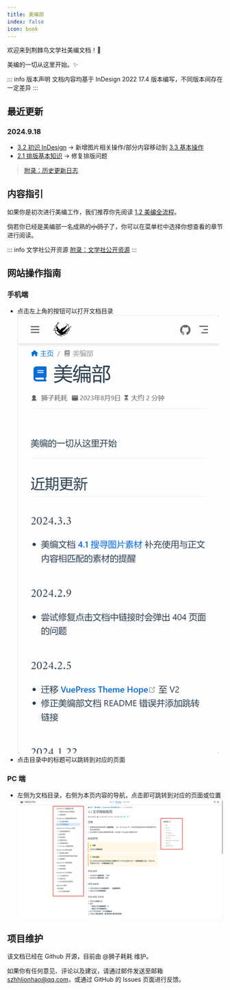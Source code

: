 ```yaml
---
title: 美编部
index: false
icon: book
---
```


欢迎来到荆棘鸟文学社美编文档！🎉

美编的一切从这里开始。✨

::: info 版本声明
文档内容均基于 InDesign 2022 17.4 版本编写，不同版本间存在一定差异
:::

## 最近更新
### 2024.9.18
- [3.2 初识 InDesign](ChapterNo3/3.2.md#插入和编辑图片) -> 新增图片相关操作/部分内容移动到 [3.3 基本操作](ChapterNo3/3.3.md)
- [2.1 排版基本知识](ChapterNo2/2.1.md) -> 修复排版问题

> [附录：历史更新日志](Appendix/changelog.md)

## 内容指引
如果你是初次进行美编工作，我们推荐你先阅读 [1.2 美编全流程](ChapterNo1/1.2.md)。

倘若你已经是美编部一名成熟的~~小鸽子~~了，你可以在菜单栏中选择你想查看的章节进行阅读。

::: info 文学社公开资源
[附录：文学社公开资源](Appendix/resource.md)
:::

## 网站操作指南
### 手机端
- 点击左上角的按钮可以打开文档目录![](assets/recording.gif)
- 点击目录中的标题可以跳转到对应的页面

### PC 端
- 左侧为文档目录，右侧为本页内容的导航，点击即可跳转到对应的页面或位置![](assets/image/README-1710520319220.jpeg)

## 项目维护
该文档已经在 Github 开源，目前由 @狮子耗耗 维护。

如果你有任何意见、评论以及建议，请通过邮件发送至邮箱 [szhhlionhao@qq.com](mailto:szhhlionhao@qq.com)，或通过 GitHub 的 Issues 页面进行反馈。